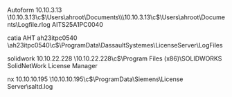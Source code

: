
Autoform	10.10.3.13	\\10.10.3.13\c$\Users\ahroot\Documents\\\10.10.3.13\c$\Users\ahroot\Documents\Logfile.rlog 
AITS25A1PC0040


catia AHT	ah23itpc0540	\\ah23itpc0540\c$\ProgramData\DassaultSystemes\LicenseServer\LogFiles

solidwork	10.10.22.228	\\10.10.22.228\c$\Program Files (x86)\SOLIDWORKS SolidNetWork License Manager

nx	10.10.10.195	\\10.10.10.195\c$\ProgramData\Siemens\License Server\saltd.log